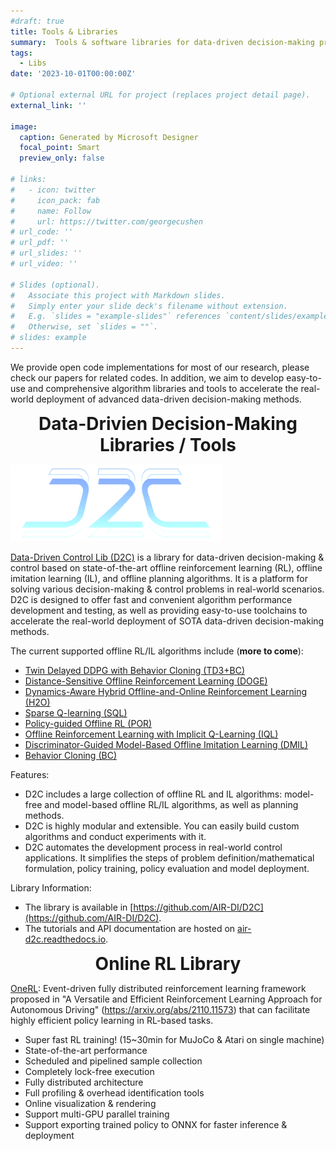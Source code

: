 ```yaml
---
#draft: true
title: Tools & Libraries
summary:  Tools & software libraries for data-driven decision-making problems.
tags:
  - Libs
date: '2023-10-01T00:00:00Z'

# Optional external URL for project (replaces project detail page).
external_link: ''

image:
  caption: Generated by Microsoft Designer
  focal_point: Smart
  preview_only: false

# links:
#   - icon: twitter
#     icon_pack: fab
#     name: Follow
#     url: https://twitter.com/georgecushen
# url_code: ''
# url_pdf: ''
# url_slides: ''
# url_video: ''

# Slides (optional).
#   Associate this project with Markdown slides.
#   Simply enter your slide deck's filename without extension.
#   E.g. `slides = "example-slides"` references `content/slides/example-slides.md`.
#   Otherwise, set `slides = ""`.
# slides: example
---
```


We provide open code implementations for most of our research, please check our papers for related codes. In addition, we aim to develop easy-to-use and comprehensive algorithm libraries and tools to accelerate the real-world deployment of advanced data-driven decision-making methods.

<div style="text-align: center;">
<span style="font-size: 28px; font-weight: bold;">
    Data-Drivien Decision-Making Libraries / Tools
</span>
</div>

[//]: # (## **Data-Drivien Decision-Making Libraries / Tools**)

![screen reader text](d2c-logo.png "")

[Data-Driven Control Lib (D2C)](https://github.com/AIR-DI/D2C) is a library for data-driven decision-making & control based on state-of-the-art offline reinforcement learning (RL), offline imitation learning (IL), and offline planning algorithms. It is a platform for solving various decision-making & control problems in real-world scenarios. D2C is designed to offer fast and convenient algorithm performance development and testing, as well as providing easy-to-use toolchains to accelerate the real-world deployment of SOTA data-driven decision-making methods.

The current supported offline RL/IL algorithms include (**more to come**):

- [Twin Delayed DDPG with Behavior Cloning (TD3+BC)](https://arxiv.org/pdf/2106.06860.pdf)
- [Distance-Sensitive Offline Reinforcement Learning (DOGE)](https://arxiv.org/abs/2205.11027.pdf)
- [Dynamics-Aware Hybrid Offline-and-Online Reinforcement Learning (H2O)](https://arxiv.org/abs/2206.13464.pdf)
- [Sparse Q-learning (SQL)](https://arxiv.org/abs/2303.15810)
- [Policy-guided Offline RL (POR)](https://arxiv.org/abs/2210.08323)
- [Offline Reinforcement Learning with Implicit Q-Learning (IQL)](https://arxiv.org/pdf/2110.06169.pdf)
- [Discriminator-Guided Model-Based Offline Imitation Learning (DMIL)](https://arxiv.org/abs/2207.00244)
- [Behavior Cloning (BC)](http://www.cse.unsw.edu.au/~claude/papers/MI15.pdf)

Features:
  - D2C includes a large collection of offline RL and IL algorithms: model-free and model-based offline RL/IL algorithms, as well as planning methods. 
  - D2C is highly modular and extensible. You can easily build custom algorithms and conduct experiments with it.
  - D2C automates the development process in real-world control applications. It simplifies the steps of problem definition/mathematical formulation, policy training, policy evaluation and model deployment.

Library Information:
  - The library is available in [https://github.com/AIR-DI/D2C](https://github.com/AIR-DI/D2C).
  - The tutorials and API documentation are hosted on [air-d2c.readthedocs.io](https://air-d2c.readthedocs.io/).


<div style="text-align: center;">
<span style="font-size: 28px; font-weight: bold;">
    Online RL Library
</span>
</div>

[//]: # (## **Online RL Library**)
[OneRL](https://github.com/imoneoi/onerl): Event-driven fully distributed reinforcement learning framework proposed in "A Versatile and Efficient Reinforcement Learning Approach for Autonomous Driving" (https://arxiv.org/abs/2110.11573) that can facilitate highly efficient policy learning in RL-based tasks.

  - Super fast RL training! (15~30min for MuJoCo & Atari on single machine)
  - State-of-the-art performance
  - Scheduled and pipelined sample collection
  - Completely lock-free execution
  - Fully distributed architecture
  - Full profiling & overhead identification tools 
  - Online visualization & rendering
  - Support multi-GPU parallel training
  - Support exporting trained policy to ONNX for faster inference & deployment

